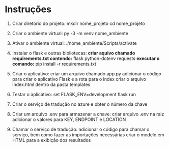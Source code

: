 # Instruções

1. Criar diretório do projeto:
    mkdir nome_projeto
    cd nome_projeto

2. Criar o ambiente virtual:
    py -3 -m venv nome_ambiente

3. Ativar o ambiente virtual:
    ./nome_ambiente/Scripts/activate

4. Instalar o flask e outras bibliotecas:
    **criar aquivo chamado requirements.txt contendo:**
    flask
    python-dotenv
    requests
    **executar o comando:**
    pip install -r requirements.txt

5. Criar o aplicativo:
    criar um arquivo chamado app.py
    adicionar o código para criar o aplicativo Flask e a rota para o index
    criar o arquivo index.html dentro da pasta templates

6. Testar o aplicativo:
    set FLASK_ENV=development
    flask run

7. Criar o serviço de tradução no azure e obter o número da chave

8. Criar um arquivo .env para armazenar a chave:
    criar arquivo .env na raiz
    adicionar o valores para KEY, ENDPOINT e LOCATION

9. Chamar o serviço de tradução:
    adicionar o código para chamar o serviço, bem como fazer as importações necessárias
    criar o modelo em HTML para a exibição dos resultados

<!-- 
foi acessado original_text, translated_text e target_language, que passamos como parâmetros nomeados em render_template usando {{ }}
essa operação pede para o Flask renderizar o conteúdo como texto sem formatação. 
Também esta sendo utilizado url_for('index') para criar um link de volta para a página padrão,
assim, se reorganizarmos o site, a URL gerada para o link será sempre válida.
-->